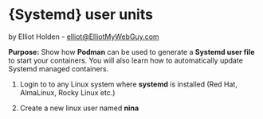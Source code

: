 # {Systemd} user units
by Elliot Holden - elliot@ElliotMyWebGuy.com

__Purpose:__  Show how __Podman__ can be used to generate a __Systemd user file__ to start your containers. You will also learn how to automatically update Systemd managed containers.

1. Login to to any Linux system where __systemd__ is installed (Red Hat, AlmaLinux, Rocky Linux etc.) 

2.  Create a new linux user named __nina__